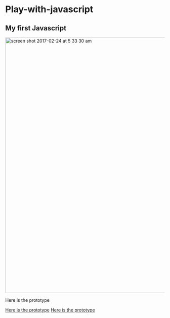 # Play-with-javascript
## My first Javascript

<img width="806" alt="screen shot 2017-02-24 at 5 33 30 am" src="https://cloud.githubusercontent.com/assets/24194372/23300498/cc7af46a-fa53-11e6-86d9-f56367d3cb7c.png">

Here is the prototype

[Here is the prototype](file:///Users/daheelee/Documents/java/Play-with-javascript/prototype/index.html#/screens)
<a href="file:///Users/daheelee/Documents/java/Play-with-javascript/prototype/index.html#/screens">Here is the prototype</a>


